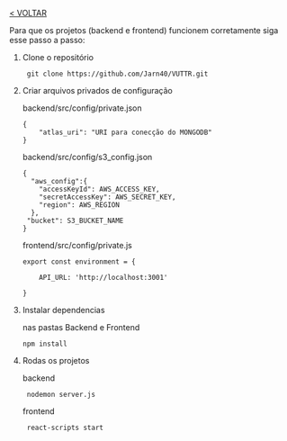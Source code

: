 [< VOLTAR](README.md)

Para que os projetos (backend e frontend) funcionem corretamente siga esse passo a passo:

1. Clone o repositório
  
        git clone https://github.com/Jarn40/VUTTR.git
      
2.  Criar arquivos privados de configuração

    backend/src/config/private.json

        {
            "atlas_uri": "URI para conecção do MONGODB"
        }     
    
    backend/src/config/s3_config.json
        
        {
          "aws_config":{
            "accessKeyId": AWS_ACCESS_KEY,
            "secretAccessKey": AWS_SECRET_KEY,
            "region": AWS_REGION
          },
         "bucket": S3_BUCKET_NAME
        }
    
    frontend/src/config/private.js
    
        export const environment = {

            API_URL: 'http://localhost:3001'

        }
    
3.  Instalar dependencias

    nas pastas Backend e Frontend

        npm install
        
4. Rodas os projetos

    backend
    
        nodemon server.js
      
    frontend
      
        react-scripts start
